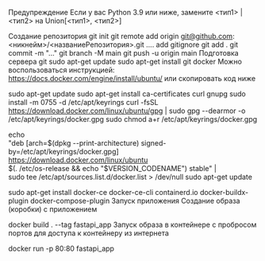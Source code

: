 Предупреждение
Если у вас Python 3.9 или ниже, замените <тип1> | <тип2> на Union[<тип1>, <тип2>]

Создание репозитория
git init
git remote add origin git@github.com:<никнейм>/<названиеРепозитория>.git
.... add gitignore
git add .
git commit -m "..."
git branch -M main
git push -u origin main
Подготовка сервера
git
sudo apt-get update
sudo apt-get install git
docker
Можно воспользоваться инструкцией: https://docs.docker.com/engine/install/ubuntu/ или скопировать код ниже

sudo apt-get update
sudo apt-get install ca-certificates curl gnupg
sudo install -m 0755 -d /etc/apt/keyrings
curl -fsSL https://download.docker.com/linux/ubuntu/gpg | sudo gpg --dearmor -o /etc/apt/keyrings/docker.gpg
sudo chmod a+r /etc/apt/keyrings/docker.gpg

echo \
  "deb [arch=$(dpkg --print-architecture) signed-by=/etc/apt/keyrings/docker.gpg] https://download.docker.com/linux/ubuntu \
  $(. /etc/os-release && echo "$VERSION_CODENAME") stable" | \
  sudo tee /etc/apt/sources.list.d/docker.list > /dev/null
sudo apt-get update

sudo apt-get install docker-ce docker-ce-cli containerd.io docker-buildx-plugin docker-compose-plugin
Запуск приложения
Создание образа (коробки) с приложением

docker build . --tag fastapi_app
Запуск образа в контейнере с пробросом портов для доступа к контейнеру из интернета

docker run -p 80:80 fastapi_app